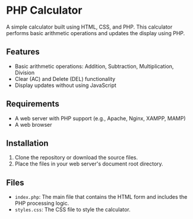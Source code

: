 # PHP Calculator

A simple calculator built using HTML, CSS, and PHP. This calculator performs basic arithmetic operations and updates the display using PHP.

## Features

- Basic arithmetic operations: Addition, Subtraction, Multiplication, Division
- Clear (AC) and Delete (DEL) functionality
- Display updates without using JavaScript

## Requirements

- A web server with PHP support (e.g., Apache, Nginx, XAMPP, MAMP)
- A web browser

## Installation

1. Clone the repository or download the source files.
2. Place the files in your web server's document root directory.

## Files

- `index.php`: The main file that contains the HTML form and includes the PHP processing logic.
- `styles.css`: The CSS file to style the calculator.
